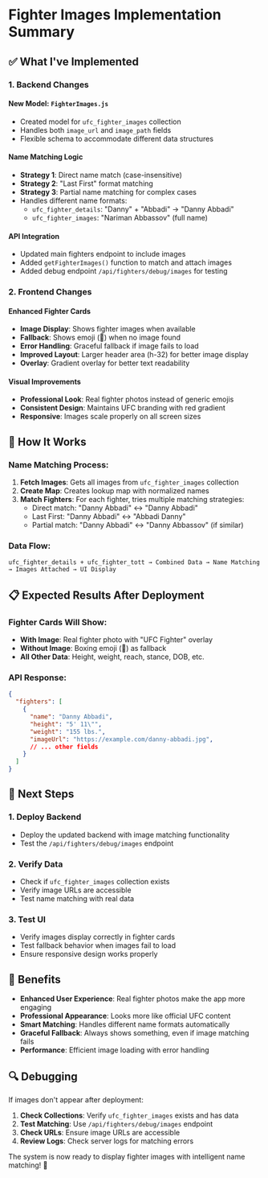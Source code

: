 # Fighter Images Implementation Summary

## ✅ **What I've Implemented**

### **1. Backend Changes**

#### **New Model: `FighterImages.js`**
- Created model for `ufc_fighter_images` collection
- Handles both `image_url` and `image_path` fields
- Flexible schema to accommodate different data structures

#### **Name Matching Logic**
- **Strategy 1**: Direct name match (case-insensitive)
- **Strategy 2**: "Last First" format matching
- **Strategy 3**: Partial name matching for complex cases
- Handles different name formats:
  - `ufc_fighter_details`: "Danny" + "Abbadi" → "Danny Abbadi"
  - `ufc_fighter_images`: "Nariman Abbassov" (full name)

#### **API Integration**
- Updated main fighters endpoint to include images
- Added `getFighterImages()` function to match and attach images
- Added debug endpoint `/api/fighters/debug/images` for testing

### **2. Frontend Changes**

#### **Enhanced Fighter Cards**
- **Image Display**: Shows fighter images when available
- **Fallback**: Shows emoji (🥊) when no image found
- **Error Handling**: Graceful fallback if image fails to load
- **Improved Layout**: Larger header area (h-32) for better image display
- **Overlay**: Gradient overlay for better text readability

#### **Visual Improvements**
- **Professional Look**: Real fighter photos instead of generic emojis
- **Consistent Design**: Maintains UFC branding with red gradient
- **Responsive**: Images scale properly on all screen sizes

## 🔧 **How It Works**

### **Name Matching Process:**

1. **Fetch Images**: Gets all images from `ufc_fighter_images` collection
2. **Create Map**: Creates lookup map with normalized names
3. **Match Fighters**: For each fighter, tries multiple matching strategies:
   - Direct match: "Danny Abbadi" ↔ "Danny Abbadi"
   - Last First: "Danny Abbadi" ↔ "Abbadi Danny"
   - Partial match: "Danny Abbadi" ↔ "Danny Abbassov" (if similar)

### **Data Flow:**
```
ufc_fighter_details + ufc_fighter_tott → Combined Data → Name Matching → Images Attached → UI Display
```

## 📋 **Expected Results After Deployment**

### **Fighter Cards Will Show:**
- **With Image**: Real fighter photo with "UFC Fighter" overlay
- **Without Image**: Boxing emoji (🥊) as fallback
- **All Other Data**: Height, weight, reach, stance, DOB, etc.

### **API Response:**
```json
{
  "fighters": [
    {
      "name": "Danny Abbadi",
      "height": "5' 11\"",
      "weight": "155 lbs.",
      "imageUrl": "https://example.com/danny-abbadi.jpg",
      // ... other fields
    }
  ]
}
```

## 🚀 **Next Steps**

### **1. Deploy Backend**
- Deploy the updated backend with image matching functionality
- Test the `/api/fighters/debug/images` endpoint

### **2. Verify Data**
- Check if `ufc_fighter_images` collection exists
- Verify image URLs are accessible
- Test name matching with real data

### **3. Test UI**
- Verify images display correctly in fighter cards
- Test fallback behavior when images fail to load
- Ensure responsive design works properly

## 🎯 **Benefits**

- **Enhanced User Experience**: Real fighter photos make the app more engaging
- **Professional Appearance**: Looks more like official UFC content
- **Smart Matching**: Handles different name formats automatically
- **Graceful Fallback**: Always shows something, even if image matching fails
- **Performance**: Efficient image loading with error handling

## 🔍 **Debugging**

If images don't appear after deployment:

1. **Check Collections**: Verify `ufc_fighter_images` exists and has data
2. **Test Matching**: Use `/api/fighters/debug/images` endpoint
3. **Check URLs**: Ensure image URLs are accessible
4. **Review Logs**: Check server logs for matching errors

The system is now ready to display fighter images with intelligent name matching! 🥊
